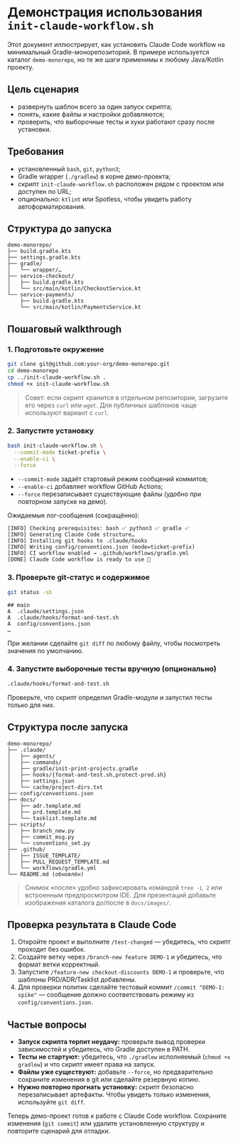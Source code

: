# Демонстрация использования `init-claude-workflow.sh`

Этот документ иллюстрирует, как установить Claude Code workflow на минимальный Gradle-монорепозиторий. В примере используется каталог `demo-monorepo`, но те же шаги применимы к любому Java/Kotlin проекту.

## Цель сценария
- развернуть шаблон всего за один запуск скрипта;
- понять, какие файлы и настройки добавляются;
- проверить, что выборочные тесты и хуки работают сразу после установки.

## Требования
- установленный `bash`, `git`, `python3`;
- Gradle wrapper (`./gradlew`) в корне демо-проекта;
- скрипт `init-claude-workflow.sh` расположен рядом с проектом или доступен по URL;
- опционально: `ktlint` или Spotless, чтобы увидеть работу автоформатирования.

## Структура до запуска

```text
demo-monorepo/
├── build.gradle.kts
├── settings.gradle.kts
├── gradle/
│   └── wrapper/…
├── service-checkout/
│   ├── build.gradle.kts
│   └── src/main/kotlin/CheckoutService.kt
└── service-payments/
    ├── build.gradle.kts
    └── src/main/kotlin/PaymentsService.kt
```

## Пошаговый walkthrough

### 1. Подготовьте окружение

```bash
git clone git@github.com:your-org/demo-monorepo.git
cd demo-monorepo
cp ../init-claude-workflow.sh .
chmod +x init-claude-workflow.sh
```

> Совет: если скрипт хранится в отдельном репозитории, загрузите его через `curl` или `wget`. Для публичных шаблонов чаще используют вариант с `curl`.

### 2. Запустите установку

```bash
bash init-claude-workflow.sh \
  --commit-mode ticket-prefix \
  --enable-ci \
  --force
```

- `--commit-mode` задаёт стартовый режим сообщений коммитов;
- `--enable-ci` добавляет workflow GitHub Actions;
- `--force` перезаписывает существующие файлы (удобно при повторном запуске на демо).

Ожидаемые лог-сообщения (сокращённо):

```text
[INFO] Checking prerequisites: bash ✅ python3 ✅ gradle ✅
[INFO] Generating Claude Code structure…
[INFO] Installing git hooks to .claude/hooks
[INFO] Writing config/conventions.json (mode=ticket-prefix)
[INFO] CI workflow enabled → .github/workflows/gradle.yml
[DONE] Claude Code workflow is ready to use 🎉
```

### 3. Проверьте git-статус и содержимое

```bash
git status -sb
```

```text
## main
A  .claude/settings.json
A  .claude/hooks/format-and-test.sh
A  config/conventions.json
…
```

При желании сделайте `git diff` по любому файлу, чтобы посмотреть значения по умолчанию.

### 4. Запустите выборочные тесты вручную (опционально)

```bash
.claude/hooks/format-and-test.sh
```

Проверьте, что скрипт определил Gradle-модули и запустил тесты только для них.

## Структура после запуска

```text
demo-monorepo/
├── .claude/
│   ├── agents/
│   ├── commands/
│   ├── gradle/init-print-projects.gradle
│   ├── hooks/{format-and-test.sh,protect-prod.sh}
│   ├── settings.json
│   └── cache/project-dirs.txt
├── config/conventions.json
├── docs/
│   ├── adr.template.md
│   ├── prd.template.md
│   └── tasklist.template.md
├── scripts/
│   ├── branch_new.py
│   ├── commit_msg.py
│   └── conventions_set.py
├── .github/
│   ├── ISSUE_TEMPLATE/
│   ├── PULL_REQUEST_TEMPLATE.md
│   └── workflows/gradle.yml
└── README.md (обновлён)
```

> Снимок «после» удобно зафиксировать командой `tree -L 2` или встроенным предпросмотром IDE. Для презентаций добавьте изображения каталога до/после в `docs/images/`.

## Проверка результата в Claude Code
1. Откройте проект и выполните `/test-changed` — убедитесь, что скрипт проходит без ошибок.
2. Создайте ветку через `/branch-new feature DEMO-1` и убедитесь, что формат ветки корректный.
3. Запустите `/feature-new checkout-discounts DEMO-1` и проверьте, что шаблоны PRD/ADR/Tasklist добавлены.
4. Для проверки политик сделайте тестовый коммит `/commit "DEMO-1: spike"` — сообщение должно соответствовать режиму из `config/conventions.json`.

## Частые вопросы
- **Запуск скрипта терпит неудачу:** проверьте вывод проверки зависимостей и убедитесь, что Gradle доступен в PATH.
- **Тесты не стартуют:** убедитесь, что `./gradlew` исполняемый (`chmod +x gradlew`) и что скрипт имеет права на запуск.
- **Файлы уже существуют:** добавьте `--force`, но предварительно сохраните изменения в git или сделайте резервную копию.
- **Нужно повторно прогнать установку:** скрипт безопасно перезаписывает артефакты. Чтобы увидеть только изменения, используйте `git diff`.

Теперь демо-проект готов к работе с Claude Code workflow. Сохраните изменения (`git commit`) или удалите установленную структуру и повторите сценарий для отладки.
